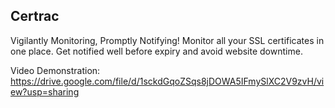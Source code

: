 ## Certrac
Vigilantly Monitoring, Promptly Notifying!
Monitor all your SSL certificates in one place. Get notified well before expiry and avoid website downtime.

Video Demonstration: https://drive.google.com/file/d/1sckdGqoZSqs8jDOWA5IFmySlXC2V9zvH/view?usp=sharing
